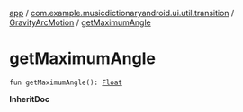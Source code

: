 [app](../../index.md) / [com.example.musicdictionaryandroid.ui.util.transition](../index.md) / [GravityArcMotion](index.md) / [getMaximumAngle](./get-maximum-angle.md)

# getMaximumAngle

`fun getMaximumAngle(): `[`Float`](https://kotlinlang.org/api/latest/jvm/stdlib/kotlin/-float/index.html)

**InheritDoc**

